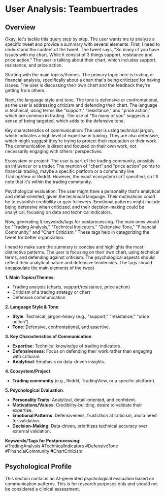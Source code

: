 # User Analysis: Teambuertrades

## Overview

<think>
Okay, let's tackle this query step by step. The user wants me to analyze a specific tweet and provide a summary with several elements. First, I need to understand the content of the tweet. The tweet says, "So many of you have issues with my chart. While it consist of 3 things support, resistance and price action." The user is talking about their chart, which includes support, resistance, and price action. 

Starting with the main topics/themes. The primary topic here is trading or financial analysis, specifically about a chart that's being criticized for having issues. The user is discussing their own chart and the feedback they're getting from others.

Next, the language style and tone. The tone is defensive or confrontational, as the user is addressing criticism and defending their chart. The language is technical, using terms like "support," "resistance," and "price action," which are common in trading. The use of "So many of you" suggests a sense of being targeted, which adds to the defensive tone.

Key characteristics of communication: The user is using technical jargon, which indicates a high level of expertise in trading. They are also defensive, which might suggest they're trying to protect their reputation or their work. The communication is direct and focused on their own work, not necessarily engaging with others' perspectives.

Ecosystem or project: The user is part of the trading community, possibly an influencer or a trader. The mention of "chart" and "price action" points to financial trading, maybe a specific platform or a community like TradingView or Reddit. However, the exact ecosystem isn't specified, so I'll note that it's within the trading community.

Psychological evaluation: The user might have a personality that's analytical and detail-oriented, given the technical language. Their motivations could be to establish credibility or gain followers. Emotional patterns might include being defensive when criticized, and their decision-making could be analytical, focusing on data and technical indicators.

Now, generating 5 keywords/tags for postprocessing. The main ones would be "Trading Analysis," "Technical Indicators," "Defensive Tone," "Financial Community," and "Chart Criticism." These tags help in categorizing the tweet for better organization.

I need to make sure the summary is concise and highlights the most distinctive patterns. The user is focusing on their own chart, using technical terms, and defending against criticism. The psychological aspects should reflect their analytical nature and defensive tendencies. The tags should encapsulate the main elements of the tweet.
</think>

**1. Main Topics/Themes**:  
- Trading analysis (charts, support/resistance, price action)  
- Criticism of a trading strategy or chart  
- Defensive communication  

**2. Language Style & Tone**:  
- **Style**: Technical, jargon-heavy (e.g., "support," "resistance," "price action").  
- **Tone**: Defensive, confrontational, and assertive.  

**3. Key Characteristics of Communication**:  
- **Expertise**: Technical knowledge of trading indicators.  
- **Defensiveness**: Focus on defending their work rather than engaging with criticism.  
- **Analytical**: Emphasis on data-driven insights.  

**4. Ecosystem/Project**:  
- **Trading community** (e.g., Reddit, TradingView, or a specific platform).  

**5. Psychological Evaluation**:  
- **Personality Traits**: Analytical, detail-oriented, and confident.  
- **Motivations/Values**: Credibility-building, desire to validate their expertise.  
- **Emotional Patterns**: Defensiveness, frustration at criticism, and a need for validation.  
- **Decision-Making**: Data-driven, prioritizes technical accuracy over external validation.  

**Keywords/Tags for Postprocessing**:  
#TradingAnalysis #TechnicalIndicators #DefensiveTone #FinancialCommunity #ChartCriticism

## Psychological Profile

This section contains an AI-generated psychological evaluation based on communication patterns. This is for research purposes only and should not be considered a clinical assessment.
